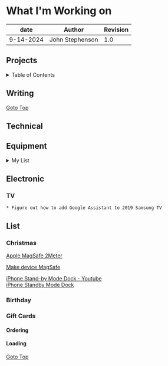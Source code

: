# What I'm Working on  

| date | Author | Revision |
| ------- |--------------- |------- |
| 9-14-2024 | John Stephenson | 1.0 |  

## Projects  

<details>  
<summary>Table of Contents</summary>  

[Writing](#writing)  
[Technical](#technical)  
[Electronic](#electronic)  
[List](#list)  

</details>   

## Writing 




[Goto Top](#projects)  



## Technical  

## Equipment  
<details> 
  <summary>My List</summary><br/ >
  <ol>  
    <ol>
      &nbsp;&nbsp;&nbsp;&nbsp;iPhone 13   
&nbsp;&nbsp;&nbsp;nbsp;Monitor   
&nbsp;&nbsp;n&bsp;&nbsp;1 Dell   
&nbsp;&nbsp;&nbsp;&nbsp;1 Samsung   
nbsp;nbsp;nbsp;nbsp;PC Towers   
nbsp;nbsp;nbsp;nbsp;1 Gateway   
nbsp;nbsp;nbsp;nbsp;SPECS   
      1 Gateway   
        SPECS   
          HDD   
            1 4 TB   
            1 3 TB   
            1 2 TB   
            1 1 TB   
            1 1 TB   
            1 40 Gig   
            1 ?   
          USB   
            to HDD   
            to Wireless Charger.  

[Goto Top](#projects)  

</ol>

</details>   

## Electronic  
  ### TV
    * Figure out how to add Google Assistant to 2019 Samsung TV



## List
  ### Christmas  
   [Apple MagSafe 2Meter](https://www.apple.com/shop/product/MX6Y3LL/A/magsafe-charger-2-m?fnode=8f06300c0da2398fe251a67bb460f0fdc4fa6bd46b5b27a26cc893dede2c453767276299c978aa4f099ebcc648d03d5ea13a8d77b990a38994cd3af9d5627be70226e3a65dadbd57913f4d4d09b2a470419292b915af58751c094760c6481da6707558e7b0f51d100901b11c49732590)  

   [Make device MagSafe](https://www.instagram.com/reel/C5Tr8aPxygr/?utm_source=ig_web_copy_link)
  
   [iPhone Stand-by Mode Dock - Youtube](https://m.youtube.com/watch?v=L3nWw8qSYgk)  
   [iPhone Standby Mode Dock](https://makerworld.com/en/models/615378#profileId-538769)  

  ### Birthday 


  ### Gift Cards   
   #### Ordering  
   #### Loading

[Goto Top](#projects)  
